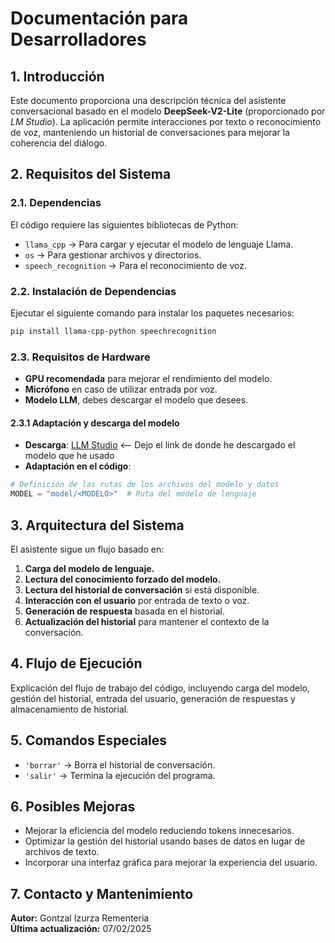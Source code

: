 # Documentación para Desarrolladores

## 1. Introducción
Este documento proporciona una descripción técnica del asistente conversacional basado en el modelo **DeepSeek-V2-Lite** (proporcionado por *LM Studio*). La aplicación permite interacciones por texto o reconocimiento de voz, manteniendo un historial de conversaciones para mejorar la coherencia del diálogo.

## 2. Requisitos del Sistema

### 2.1. Dependencias
El código requiere las siguientes bibliotecas de Python:

- `llama_cpp` → Para cargar y ejecutar el modelo de lenguaje Llama.  
- `os` → Para gestionar archivos y directorios.  
- `speech_recognition` → Para el reconocimiento de voz.  

### 2.2. Instalación de Dependencias
Ejecutar el siguiente comando para instalar los paquetes necesarios:
```bash
pip install llama-cpp-python speechrecognition
```
### 2.3. Requisitos de Hardware
- **GPU recomendada** para mejorar el rendimiento del modelo.  
- **Micrófono** en caso de utilizar entrada por voz.  
- **Modelo LLM**, debes descargar el modelo que desees.

#### 2.3.1 Adaptación y descarga del modelo
- **Descarga**: [LLM Studio](https://lmstudio.ai/model/deepseek-coder-v2-lite-instruct) <-- Dejo el link de donde he descargado el modelo que he usado
- **Adaptación en el código**:

```python
# Definición de las rutas de los archivos del modelo y datos
MODEL = "model/<MODELO>"  # Ruta del modelo de lenguaje
```
## 3. Arquitectura del Sistema
El asistente sigue un flujo basado en:

1. **Carga del modelo de lenguaje.**  
2. **Lectura del conocimiento forzado del modelo.**  
3. **Lectura del historial de conversación** si está disponible.  
4. **Interacción con el usuario** por entrada de texto o voz.  
5. **Generación de respuesta** basada en el historial.  
6. **Actualización del historial** para mantener el contexto de la conversación.  

## 4. Flujo de Ejecución
Explicación del flujo de trabajo del código, incluyendo carga del modelo, gestión del historial, entrada del usuario, generación de respuestas y almacenamiento de historial.

## 5. Comandos Especiales
- `'borrar'` → Borra el historial de conversación.  
- `'salir'` → Termina la ejecución del programa.  

## 6. Posibles Mejoras
- Mejorar la eficiencia del modelo reduciendo tokens innecesarios.  
- Optimizar la gestión del historial usando bases de datos en lugar de archivos de texto.  
- Incorporar una interfaz gráfica para mejorar la experiencia del usuario.  

## 7. Contacto y Mantenimiento
**Autor:** Gontzal Izurza Rementeria  
**Última actualización:** 07/02/2025
